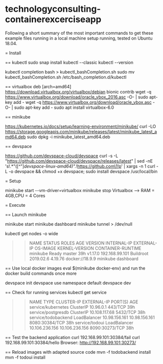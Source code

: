 # technologyconsulting-containerexcerciseapp

Following a short summary of the most important commands
to get these example files running in a local machine
setup running, tested on Ubuntu 18.04.

= Install

== kubectl
sudo snap install kubectl --classic
kubectl --version

kubectl completion bash > kubectl_bashCompletion.sh
sudo mv kubectl_bashCompletion.sh /etc/bash_completion.d/kubectl

== virtualbox
deb [arch=amd64] https://download.virtualbox.org/virtualbox/debian bionic contrib
wget -q https://www.virtualbox.org/download/oracle_vbox_2016.asc -O- | sudo apt-key add -
wget -q https://www.virtualbox.org/download/oracle_vbox.asc -O- | sudo apt-key add -
sudo apt install virtualbox-6.0

== minikube

https://kubernetes.io/docs/setup/learning-environment/minikube/
curl -LO https://storage.googleapis.com/minikube/releases/latest/minikube_latest_amd64.deb
sudo dpkg -i minikube_latest_amd64.deb

== devspace

https://github.com/devspace-cloud/devspace
curl -s -L "https://github.com/devspace-cloud/devspace/releases/latest" | sed -nE 's!.*"([^"]*devspace-linux-amd64)".*!https://github.com\1!p' | xargs -n 1 curl -L -o devspace && chmod +x devspace;
sudo install devspace /usr/local/bin

= Setup

minikube start --vm-driver=virtualbox
minikube stop
Virtualbox --> RAM = 4GB,CPU = 4 Cores

= Execute

== Launch minikube

minikube start
minikube dashboard
minikube tunnel > /dev/null

kubectl get nodes -o wide
>> NAME       STATUS   ROLES    AGE   VERSION   INTERNAL-IP      EXTERNAL-IP   OS-IMAGE              KERNEL-VERSION   CONTAINER-RUNTIME
>> minikube   Ready    master   39h   v1.17.0   192.168.99.101   <none>        Buildroot 2019.02.6   4.19.76          docker://18.9.9
minikube dashboard

== Use local docker images
eval $(minikube docker-env)
and run the docker build commands once more

devspace init
devspace use namespace default
devspace dev

== Check for running services
kubectl get service
>> NAME                  TYPE           CLUSTER-IP       EXTERNAL-IP      PORT(S)          AGE
>> service/kubernetes    ClusterIP      10.96.0.1        <none>           443/TCP          39h
>> service/postgresdb    ClusterIP      10.108.117.68    <none>           5432/TCP         38h
>> service/todobackend   LoadBalancer   10.98.156.161    10.98.156.161    8080:30384/TCP   38h
>> service/todoui        LoadBalancer   10.106.236.156   10.106.236.156   8090:30273/TCP   38h

== Test the backend application
curl 192.168.99.101:30384/fail
curl 192.168.99.101:30384/hello
Browser: http://192.168.99.101:30273/

== Reload images with adapted source code
mvn -f todobackend install
mvn -f todoui install
